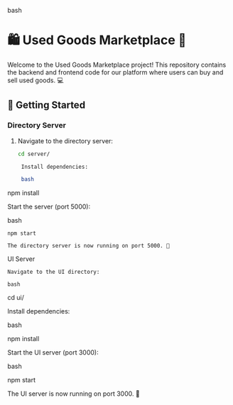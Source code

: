 bash

# 🛍️ Used Goods Marketplace 🛒

Welcome to the Used Goods Marketplace project! This repository contains the backend and frontend code for our platform where users can buy and sell used goods. 💻

## 🚀 Getting Started

### Directory Server

1. Navigate to the directory server:
   ```bash
   cd server/

    Install dependencies:

    bash

npm install

Start the server (port 5000):

bash

    npm start

    The directory server is now running on port 5000. 🚀

UI Server

    Navigate to the UI directory:

    bash

cd ui/

Install dependencies:

bash

npm install

Start the UI server (port 3000):

bash

npm start

The UI server is now running on port 3000. 🎨
